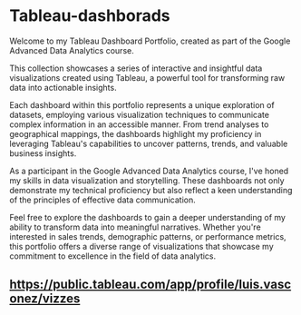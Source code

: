 # Tableau-dashborads
Welcome to my Tableau Dashboard Portfolio, created as part of the Google Advanced Data Analytics course.

This collection showcases a series of interactive and insightful data visualizations created using Tableau, a powerful tool for transforming raw data into actionable insights.

Each dashboard within this portfolio represents a unique exploration of datasets, employing various visualization techniques to communicate complex information in an accessible manner. From trend analyses to geographical mappings, the dashboards highlight my proficiency in leveraging Tableau's capabilities to uncover patterns, trends, and valuable business insights.

As a participant in the Google Advanced Data Analytics course, I've honed my skills in data visualization and storytelling. These dashboards not only demonstrate my technical proficiency but also reflect a keen understanding of the principles of effective data communication.

Feel free to explore the dashboards to gain a deeper understanding of my ability to transform data into meaningful narratives. Whether you're interested in sales trends, demographic patterns, or performance metrics, this portfolio offers a diverse range of visualizations that showcase my commitment to excellence in the field of data analytics.

## https://public.tableau.com/app/profile/luis.vasconez/vizzes
